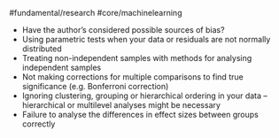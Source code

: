 #fundamental/research #core/machinelearning

- Have the author’s considered possible sources of bias?
- Using parametric tests when your data or residuals are not normally distributed
- Treating non-independent samples with methods for analysing independent samples
- Not making corrections for multiple comparisons to find true significance (e.g. Bonferroni correction)
- Ignoring clustering, grouping or hierarchical ordering in your data – hierarchical or multilevel analyses might be necessary
- Failure to analyse the differences in effect sizes between groups correctly
